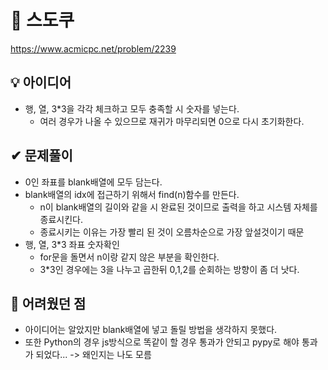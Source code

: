 # 🔎 스도쿠

https://www.acmicpc.net/problem/2239

## 💡 아이디어

- 행, 열, 3\*3을 각각 체크하고 모두 충족할 시 숫자를 넣는다.
  - 여러 경우가 나올 수 있으므로 재귀가 마무리되면 0으로 다시 초기화한다.

## ✔ 문제풀이

- 0인 좌표를 blank배열에 모두 담는다.
- blank배열의 idx에 접근하기 위해서 find(n)함수를 만든다.
  - n이 blank배열의 길이와 같을 시 완료된 것이므로 출력을 하고 시스템 자체를 종료시킨다.
  - 종료시키는 이유는 가장 빨리 된 것이 오름차순으로 가장 앞설것이기 때문
- 행, 열, 3\*3 좌표 숫자확인
  - for문을 돌면서 n이랑 같지 않은 부분을 확인한다.
  - 3\*3인 경우에는 3을 나누고 곱한뒤 0,1,2를 순회하는 방향이 좀 더 낫다.

## 🤕 어려웠던 점

- 아이디어는 알았지만 blank배열에 넣고 돌릴 방법을 생각하지 못했다.
- 또한 Python의 경우 js방식으로 똑같이 할 경우 통과가 안되고 pypy로 해야 통과가 되었다... -> 왜인지는 나도 모름
